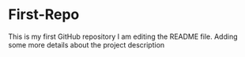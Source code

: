 # First-Repo
This is my first GitHub repository
I am editing the README file. Adding some more details about the project description
